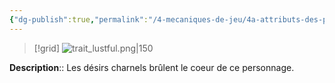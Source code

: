 ```yaml
---
{"dg-publish":true,"permalink":"/4-mecaniques-de-jeu/4a-attributs-des-personnages/traits-de-caractere/lubrique/"}
---
```


>[!grid] 
>![trait_lustful.png|150](/img/user/Z.%20Ressources/Traits_images/Trait_lustful.png)

**Description**:: Les désirs charnels brûlent le coeur de ce personnage.





